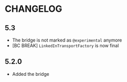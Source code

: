 CHANGELOG
=========

5.3
---

 * The bridge is not marked as `@experimental` anymore
* [BC BREAK] `LinkedInTransportFactory` is now final

5.2.0
-----

 * Added the bridge
